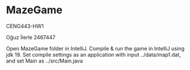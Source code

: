 # MazeGame
CENG443-HW1

Oğuz İlerle
2467447

Open MazeGame folder in IntelliJ.
Compile & run the game in IntelliJ using jdk 19.
Set compile settings as an application with input ../data/map1.dat, and set Main as ../src/Main.java
